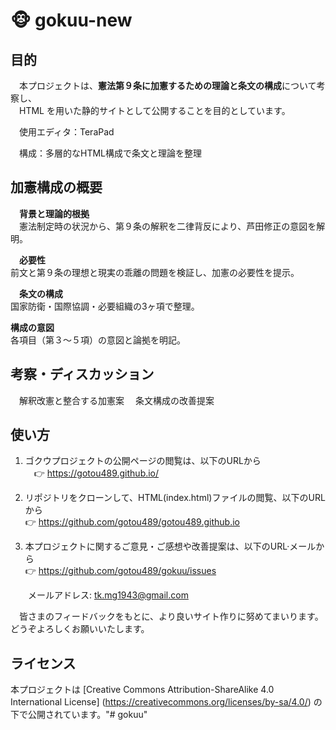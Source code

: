 # 🐵 gokuu-new

## 目的
　本プロジェクトは、**憲法第９条に加憲するための理論と条文の構成**について考察し、  
　HTML を用いた静的サイトとして公開することを目的としています。

　使用エディタ：TeraPad 
 
　構成：多層的なHTML構成で条文と理論を整理

## 加憲構成の概要

　**背景と理論的根拠**  
　憲法制定時の状況から、第９条の解釈を二律背反により、芦田修正の意図を解明。

　**必要性**  
  前文と第９条の理想と現実の乖離の問題を検証し、加憲の必要性を提示。

　**条文の構成**  
  国家防衛・国際協調・必要組織の3ヶ項で整理。
  
  **構成の意図**  
  各項目（第３～５項）の意図と論拠を明記。
  
## 考察・ディスカッション

　解釈改憲と整合する加憲案
　条文構成の改善提案

## 使い方
1. ゴクウプロジェクトの公開ページの閲覧は、以下のURLから  
　👉 https://gotou489.github.io/

2. リポジトリをクローンして、HTML(index.html)ファイルの閲覧、以下のURLから  
  👉 https://github.com/gotou489/gotou489.github.io
  
3.  本プロジェクトに関するご意見・ご感想や改善提案は、以下のURL·メールから   
  👉 https://github.com/gotou489/gokuu/issues  
  
  　　メールアドレス: tk.mg1943@gmail.com

　皆さまのフィードバックをもとに、より良いサイト作りに努めてまいります。どうぞよろしくお願いいたします。

## ライセンス
 本プロジェクトは [Creative Commons Attribution-ShareAlike 4.0 International License]
 (https://creativecommons.org/licenses/by-sa/4.0/) の下で公開されています。"# gokuu" 
